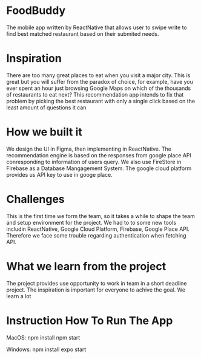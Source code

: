 # FoodBuddy
The mobile app written by ReactNative that allows user to swipe write to find best matched restaurant based on their submited needs.

# Inspiration
There are too many great places to eat when you visit a major city. This is great but you will suffer from the paradox of choice, for example, have you ever spent an hour just browsing Google Maps on which of the thousands of restaurants to eat next? This recommendation app intends to fix that problem by  picking the best restaurant with only a single click based on the least amount of questions it can

# How we built it
We design the UI in Figma, then implementing in ReactNative. The recommendation engine is based on the responses from google place API conresponding to information of users query. We also use FireStore in Firebase as a Database Mangagement System. The google cloud platform provides us API key to use in googe place. 

# Challenges
This is the first time we form the team, so it takes a while to shape the team and setup environment for the project.
We had to to some new tools includin ReactNative, Google Cloud Platform, Firebase, Google Place API. Therefore we face some trouble regarding authentication when fetching API.

# What we learn from the project
The project provides use opportunity to work in team in a short deadline project. The inspiration is important for everyone to achive the goal.
We learn a lot 

# Instruction How To Run The App
 
 MacOS: npm install 
        npm start
        
 Windows: npm install
          expo start

